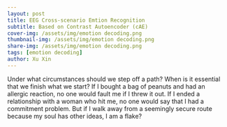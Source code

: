 ```yaml
---
layout: post
title: EEG Cross-scenario Emtion Recognition 
subtitle: Based on Contrast Autoencoder (cAE)
cover-img: /assets/img/emotion decoding.png
thumbnail-img: /assets/img/emotion decoding.png
share-img: /assets/img/emotion decoding.png
tags: [emotion decoding]
author: Xu Xin
---
```


Under what circumstances should we step off a path? When is it essential that we finish what we start? If I bought a bag of peanuts and had an allergic reaction, no one would fault me if I threw it out. If I ended a relationship with a woman who hit me, no one would say that I had a commitment problem. But if I walk away from a seemingly secure route because my soul has other ideas, I am a flake?
